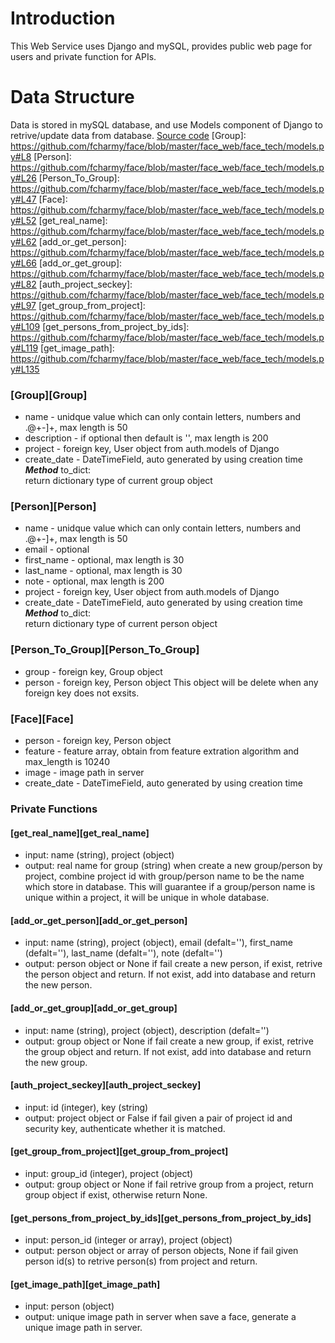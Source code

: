 # Introduction
  This Web Service uses Django and mySQL, provides public web page for users and private function for APIs.
 
# Data Structure
  Data is stored in mySQL database, and use Models component of Django to retrive/update data from database. 
  [Source code](https://github.com/fcharmy/face/blob/master/face_web/face_tech/models.py)
  [Group]: https://github.com/fcharmy/face/blob/master/face_web/face_tech/models.py#L8
  [Person]: https://github.com/fcharmy/face/blob/master/face_web/face_tech/models.py#L26
  [Person_To_Group]: https://github.com/fcharmy/face/blob/master/face_web/face_tech/models.py#L47
  [Face]: https://github.com/fcharmy/face/blob/master/face_web/face_tech/models.py#L52
  [get_real_name]: https://github.com/fcharmy/face/blob/master/face_web/face_tech/models.py#L62
  [add_or_get_person]: https://github.com/fcharmy/face/blob/master/face_web/face_tech/models.py#L66
  [add_or_get_group]: https://github.com/fcharmy/face/blob/master/face_web/face_tech/models.py#L82
  [auth_project_seckey]: https://github.com/fcharmy/face/blob/master/face_web/face_tech/models.py#L97
  [get_group_from_project]: https://github.com/fcharmy/face/blob/master/face_web/face_tech/models.py#L109
  [get_persons_from_project_by_ids]: https://github.com/fcharmy/face/blob/master/face_web/face_tech/models.py#L119
  [get_image_path]: https://github.com/fcharmy/face/blob/master/face_web/face_tech/models.py#L135
  
### [Group][Group]
 * name - unidque value which can only contain letters, numbers and .@+-]+, max length is 50
 * description - if optional then default is '', max length is 200
 * project - foreign key, User object from auth.models of Django
 * create_date - DateTimeField, auto generated by using creation time  
 _**Method**_ to_dict:  
  return dictionary type of current group object
    
### [Person][Person]
 * name - unidque value which can only contain letters, numbers and .@+-]+, max length is 50   
 * email - optional
 * first_name - optional, max length is 30  
 * last_name - optional, max length is 30  
 * note - optional, max length is 200  
 * project - foreign key, User object from auth.models of Django  
 * create_date - DateTimeField, auto generated by using creation time  
 _**Method**_ to_dict:  
  return dictionary type of current person object
    
### [Person_To_Group][Person_To_Group]
 * group - foreign key, Group object
 * person - foreign key, Person object
 This object will be delete when any foreign key does not exsits.

### [Face][Face]
 * person - foreign key, Person object
 * feature - feature array, obtain from feature extration algorithm and max_length is 10240
 * image - image path in server
 * create_date - DateTimeField, auto generated by using creation time  

### Private Functions
#### [get_real_name][get_real_name]
 * input: name (string), project (object)
 * output: real name for group (string)
 when create a new group/person by project, combine project id with group/person name to be the name which store in database. This will guarantee if a group/person name is unique within a project, it will be unique in whole database.
 
#### [add_or_get_person][add_or_get_person]
 * input: name (string), project (object), email (defalt=''), first_name (defalt=''), last_name (defalt=''), note (defalt='')
 * output: person object or None if fail
 create a new person, if exist, retrive the person object and return. If not exist, add into database and return the new person.
 
#### [add_or_get_group][add_or_get_group]
 * input: name (string), project (object), description (defalt='')
 * output: group object or None if fail
 create a new group, if exist, retrive the group object and return. If not exist, add into database and return the new group.
 
#### [auth_project_seckey][auth_project_seckey]
 * input: id (integer), key (string)
 * output: project object or False if fail
 given a pair of project id and security key, authenticate whether it is matched.

#### [get_group_from_project][get_group_from_project]
 * input: group_id (integer), project (object)
 * output: group object or None if fail
 retrive group from a project, return group object if exist, otherwise return None.

#### [get_persons_from_project_by_ids][get_persons_from_project_by_ids]
 * input: person_id (integer or array), project (object)
 * output: person object or array of person objects, None if fail
 given person id(s) to retrive person(s) from project and return.


#### [get_image_path][get_image_path]
 * input: person (object)
 * output: unique image path in server
 when save a face, generate a unique image path in server.
